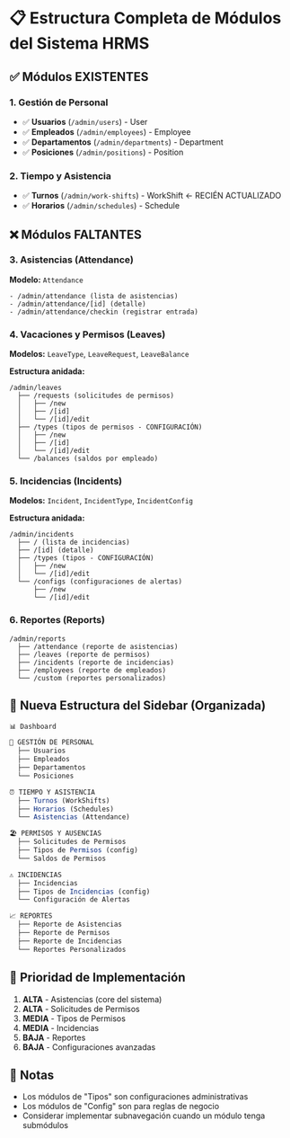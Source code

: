 # 📋 Estructura Completa de Módulos del Sistema HRMS

## ✅ Módulos EXISTENTES

### 1. **Gestión de Personal**
- ✅ **Usuarios** (`/admin/users`) - User
- ✅ **Empleados** (`/admin/employees`) - Employee
- ✅ **Departamentos** (`/admin/departments`) - Department
- ✅ **Posiciones** (`/admin/positions`) - Position

### 2. **Tiempo y Asistencia**
- ✅ **Turnos** (`/admin/work-shifts`) - WorkShift ← RECIÉN ACTUALIZADO
- ✅ **Horarios** (`/admin/schedules`) - Schedule

## ❌ Módulos FALTANTES

### 3. **Asistencias** (Attendance)
**Modelo:** `Attendance`
```
- /admin/attendance (lista de asistencias)
- /admin/attendance/[id] (detalle)
- /admin/attendance/checkin (registrar entrada)
```

### 4. **Vacaciones y Permisos** (Leaves)
**Modelos:** `LeaveType`, `LeaveRequest`, `LeaveBalance`

**Estructura anidada:**
```
/admin/leaves
  ├── /requests (solicitudes de permisos)
  │   ├── /new
  │   ├── /[id]
  │   └── /[id]/edit
  ├── /types (tipos de permisos - CONFIGURACIÓN)
  │   ├── /new
  │   ├── /[id]
  │   └── /[id]/edit
  └── /balances (saldos por empleado)
```

### 5. **Incidencias** (Incidents)
**Modelos:** `Incident`, `IncidentType`, `IncidentConfig`

**Estructura anidada:**
```
/admin/incidents
  ├── / (lista de incidencias)
  ├── /[id] (detalle)
  ├── /types (tipos - CONFIGURACIÓN)
  │   ├── /new
  │   └── /[id]/edit
  └── /configs (configuraciones de alertas)
      ├── /new
      └── /[id]/edit
```

### 6. **Reportes** (Reports)
```
/admin/reports
  ├── /attendance (reporte de asistencias)
  ├── /leaves (reporte de permisos)
  ├── /incidents (reporte de incidencias)
  ├── /employees (reporte de empleados)
  └── /custom (reportes personalizados)
```

## 🎯 Nueva Estructura del Sidebar (Organizada)

```javascript
📊 Dashboard

👥 GESTIÓN DE PERSONAL
  ├── Usuarios
  ├── Empleados
  ├── Departamentos
  └── Posiciones

⏰ TIEMPO Y ASISTENCIA
  ├── Turnos (WorkShifts)
  ├── Horarios (Schedules)
  └── Asistencias (Attendance)

🏖️ PERMISOS Y AUSENCIAS
  ├── Solicitudes de Permisos
  ├── Tipos de Permisos (config)
  └── Saldos de Permisos

⚠️ INCIDENCIAS
  ├── Incidencias
  ├── Tipos de Incidencias (config)
  └── Configuración de Alertas

📈 REPORTES
  ├── Reporte de Asistencias
  ├── Reporte de Permisos
  ├── Reporte de Incidencias
  └── Reportes Personalizados
```

## 🔧 Prioridad de Implementación

1. **ALTA** - Asistencias (core del sistema)
2. **ALTA** - Solicitudes de Permisos
3. **MEDIA** - Tipos de Permisos
4. **MEDIA** - Incidencias
5. **BAJA** - Reportes
6. **BAJA** - Configuraciones avanzadas

## 📝 Notas

- Los módulos de "Tipos" son configuraciones administrativas
- Los módulos de "Config" son para reglas de negocio
- Considerar implementar subnavegación cuando un módulo tenga submódulos


